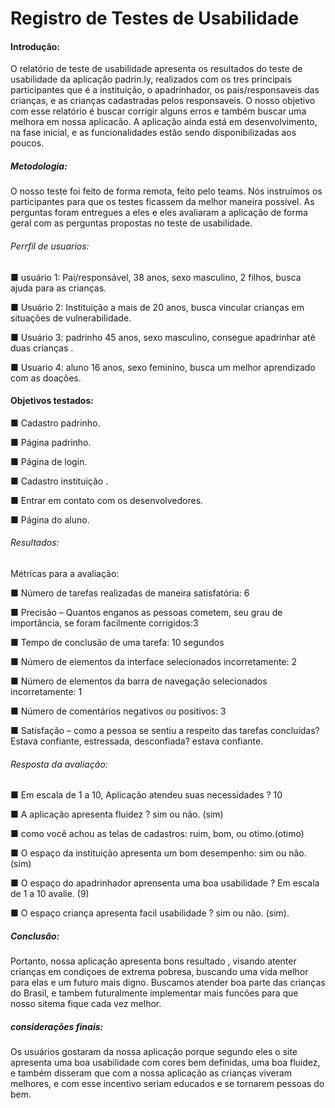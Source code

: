 # Registro de Testes de Usabilidade
#### Introdução:

O relatório de teste de usabilidade apresenta os resultados do teste de usabilidade da aplicaçâo padrin.ly, realizados com os tres principais participantes que é a instituição, o apadrinhador, os pais/responsaveis das crianças, e as crianças cadastradas pelos responsaveis. O nosso objetivo com esse relatório é buscar corrigir alguns erros e também buscar uma melhora em nossa aplicacâo. A aplicação ainda está em desenvolvimento, na fase inicial, e as funcionalidades estão sendo disponibilizadas aos poucos.

##### Metodologia:

O nosso teste foi feito de forma remota, feito pelo teams. Nós instruímos os participantes para que os testes ficassem da melhor maneira possível. As perguntas foram entregues a eles e eles avaliaram a aplicação de forma geral com as perguntas propostas no teste de usabilidade.

###### Perrfil de usuarios:

■ usuário 1: Pai/responsável, 38 anos, sexo masculino, 2 filhos, busca ajuda para as crianças.

■ Usuário 2: Instituição a mais de 20 anos, busca vincular crianças em situações de vulnerabilidade.

■ Usuário 3: padrinho 45 anos, sexo masculino, consegue apadrinhar até duas crianças .

■ Usuario 4: aluno 16 anos, sexo feminino, busca um melhor aprendizado com as doações.

#### Objetivos testados:

■ Cadastro padrinho.

■  Página padrinho.

■ Página de login.

■ Cadastro instituição .

■  Entrar em contato com os desenvolvedores.

■ Página do aluno.

###### Resultados:

Métricas para a avaliação:

■ Número de tarefas realizadas de maneira satisfatória: 6

■ Precisão – Quantos enganos as pessoas cometem, seu grau de importância, se foram facilmente corrigidos:3

■ Tempo de conclusão de uma tarefa: 10 segundos

■ Número de elementos da interface selecionados incorretamente: 2

■ Número de elementos da barra de navegação selecionados incorretamente: 1

■ Número de comentários negativos ou positivos: 3

■ Satisfação – como a pessoa se sentiu a respeito das tarefas concluídas? Estava confiante, estressada, desconfiada? estava confiante.

###### Resposta da avaliação:

■ Em escala de 1 a 10, Aplicação atendeu suas necessidades ? 10

■ A aplicação apresenta fluidez ? sim ou não. (sim)

■ como você achou as telas de cadastros: ruim, bom, ou otimo.(otimo)

■ O espaço da instituição apresenta um bom desempenho: sim ou nâo. (sim)

■ O espaço do apadrinhador aprensenta uma boa usabilidade ? Em escala de 1 a 10 avalie. (9)

■ O espaço criança apresenta facil usabilidade ? sim ou nâo. (sim).

##### Conclusâo:
Portanto, nossa aplicaçâo apresenta bons resultado , visando atenter crianças em condiçoes de extrema pobresa, buscando uma vida melhor para elas e um futuro mais digno. Buscamos  atender boa parte das crianças do Brasil, e tambem futuralmente implementar mais funcôes para que  nosso sitema fique cada vez melhor.

 ##### considerações  finais:

Os usuários gostaram da nossa aplicação porque segundo eles o site apresenta  uma boa usabilidade com cores bem definidas, uma boa fluidez, e também disseram que com a nossa aplicação as crianças viveram melhores, e com esse incentivo seriam educados e se tornarem pessoas do bem.


 
 




